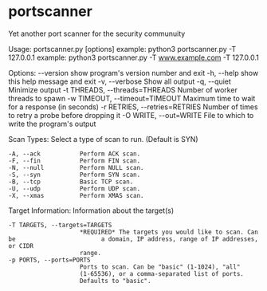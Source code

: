 # portscanner
Yet another port scanner for the security communuity

Usage: portscanner.py [options]
example: python3 portscanner.py -T 127.0.0.1
example: python3 portscanner.py -T www.example.com -T 127.0.0.1

Options:
  --version             show program's version number and exit
  -h, --help            show this help message and exit
  -v, --verbose         Show all output
  -q, --quiet           Minimize output
  -t THREADS, --threads=THREADS
                        Number of worker threads to spawn
  -w TIMEOUT, --timeout=TIMEOUT
                        Maximum time to wait for a response (in seconds)
  -r RETRIES, --retries=RETRIES
                        Number of times to retry a probe before dropping it
  -O WRITE, --out=WRITE
                        File to which to write the program's output

  Scan Types:
    Select a type of scan to run. (Default is SYN)

    -A, --ack           Perform ACK scan.
    -F, --fin           Perform FIN scan.
    -N, --null          Perform NULL scan.
    -S, --syn           Perform SYN scan.
    -B, --tcp           Basic TCP scan.
    -U, --udp           Perform UDP scan.
    -X, --xmas          Perform XMAS scan.

  Target Information:
    Information about the target(s)

    -T TARGETS, --targets=TARGETS
                        *REQUIRED* The targets you would like to scan. Can be                        a domain, IP address, range of IP addresses, or CIDR
                        range.
    -p PORTS, --ports=PORTS
                        Ports to scan. Can be "basic" (1-1024), "all"
                        (1-65536), or a comma-separated list of ports.
                        Defaults to "basic".
